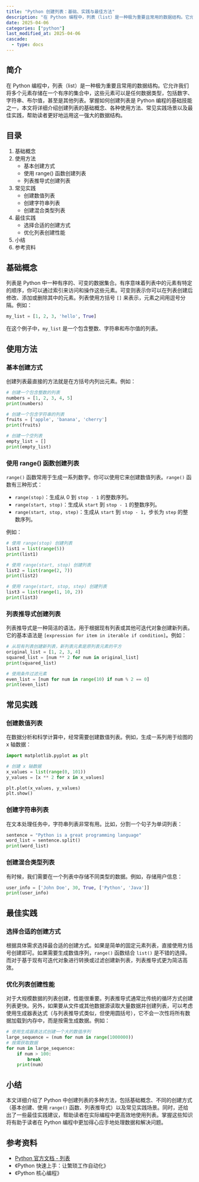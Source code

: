 ```yaml
---
title: "Python 创建列表：基础、实践与最佳方法"
description: "在 Python 编程中，列表（list）是一种极为重要且常用的数据结构。它允许我们将多个元素存储在一个有序的集合中，这些元素可以是任何数据类型，包括数字、字符串、布尔值，甚至是其他列表。掌握如何创建列表是 Python 编程的基础技能之一，本文将详细介绍创建列表的基础概念、各种使用方法、常见实践场景以及最佳实践，帮助读者更好地运用这一强大的数据结构。"
date: 2025-04-06
categories: ["python"]
last_modified_at: 2025-04-06
cascade:
  - type: docs
---
```



## 简介
在 Python 编程中，列表（list）是一种极为重要且常用的数据结构。它允许我们将多个元素存储在一个有序的集合中，这些元素可以是任何数据类型，包括数字、字符串、布尔值，甚至是其他列表。掌握如何创建列表是 Python 编程的基础技能之一，本文将详细介绍创建列表的基础概念、各种使用方法、常见实践场景以及最佳实践，帮助读者更好地运用这一强大的数据结构。

<!-- more -->
## 目录
1. 基础概念
2. 使用方法
    - 基本创建方式
    - 使用 range() 函数创建列表
    - 列表推导式创建列表
3. 常见实践
    - 创建数值列表
    - 创建字符串列表
    - 创建混合类型列表
4. 最佳实践
    - 选择合适的创建方式
    - 优化列表创建性能
5. 小结
6. 参考资料

## 基础概念
列表是 Python 中一种有序的、可变的数据集合。有序意味着列表中的元素有特定的顺序，你可以通过索引来访问和操作这些元素。可变则表示你可以在列表创建后修改、添加或删除其中的元素。列表使用方括号 `[]` 来表示，元素之间用逗号分隔。例如：
```python
my_list = [1, 2, 3, 'hello', True]
```
在这个例子中，`my_list` 是一个包含整数、字符串和布尔值的列表。

## 使用方法
### 基本创建方式
创建列表最直接的方法就是在方括号内列出元素。例如：
```python
# 创建一个包含整数的列表
numbers = [1, 2, 3, 4, 5]
print(numbers) 

# 创建一个包含字符串的列表
fruits = ['apple', 'banana', 'cherry']
print(fruits) 

# 创建一个空列表
empty_list = []
print(empty_list) 
```

### 使用 range() 函数创建列表
`range()` 函数常用于生成一系列数字。你可以使用它来创建数值列表。`range()` 函数有三种形式：
- `range(stop)`：生成从 0 到 `stop - 1` 的整数序列。
- `range(start, stop)`：生成从 `start` 到 `stop - 1` 的整数序列。
- `range(start, stop, step)`：生成从 `start` 到 `stop - 1`，步长为 `step` 的整数序列。

例如：
```python
# 使用 range(stop) 创建列表
list1 = list(range(5))
print(list1) 

# 使用 range(start, stop) 创建列表
list2 = list(range(2, 7))
print(list2) 

# 使用 range(start, stop, step) 创建列表
list3 = list(range(1, 10, 2))
print(list3) 
```

### 列表推导式创建列表
列表推导式是一种简洁的语法，用于根据现有列表或其他可迭代对象创建新列表。它的基本语法是 `[expression for item in iterable if condition]`。例如：
```python
# 从现有列表创建新列表，新列表元素是原列表元素的平方
original_list = [1, 2, 3, 4]
squared_list = [num ** 2 for num in original_list]
print(squared_list) 

# 使用条件过滤元素
even_list = [num for num in range(10) if num % 2 == 0]
print(even_list) 
```

## 常见实践
### 创建数值列表
在数据分析和科学计算中，经常需要创建数值列表。例如，生成一系列用于绘图的 x 轴数据：
```python
import matplotlib.pyplot as plt

# 创建 x 轴数据
x_values = list(range(0, 101))
y_values = [x ** 2 for x in x_values]

plt.plot(x_values, y_values)
plt.show()
```

### 创建字符串列表
在文本处理任务中，字符串列表非常有用。比如，分割一个句子为单词列表：
```python
sentence = "Python is a great programming language"
word_list = sentence.split()
print(word_list) 
```

### 创建混合类型列表
有时候，我们需要在一个列表中存储不同类型的数据。例如，存储用户信息：
```python
user_info = ['John Doe', 30, True, ['Python', 'Java']]
print(user_info) 
```

## 最佳实践
### 选择合适的创建方式
根据具体需求选择最合适的创建方式。如果是简单的固定元素列表，直接使用方括号创建即可。如果需要生成数值序列，`range()` 函数结合 `list()` 是不错的选择。而对于基于现有可迭代对象进行转换或过滤创建新列表，列表推导式更为简洁高效。

### 优化列表创建性能
对于大规模数据的列表创建，性能很重要。列表推导式通常比传统的循环方式创建列表更快。另外，如果要从文件或其他数据源读取大量数据并创建列表，可以考虑使用生成器表达式（与列表推导式类似，但使用圆括号），它不会一次性将所有数据加载到内存中，而是按需生成数据。例如：
```python
# 使用生成器表达式创建一个大的数值序列
large_sequence = (num for num in range(1000000))
# 按需获取数据
for num in large_sequence:
    if num > 100:
        break
    print(num) 
```

## 小结
本文详细介绍了 Python 中创建列表的多种方法，包括基础概念、不同的创建方式（基本创建、使用 `range()` 函数、列表推导式）以及常见实践场景。同时，还给出了一些最佳实践建议，帮助读者在实际编程中更高效地使用列表。掌握这些知识将有助于读者在 Python 编程中更加得心应手地处理数据和解决问题。

## 参考资料
- [Python 官方文档 - 列表](https://docs.python.org/3/tutorial/datastructures.html#more-on-lists)
- 《Python 快速上手：让繁琐工作自动化》
- 《Python 核心编程》